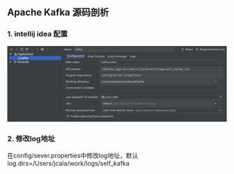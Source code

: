 ## Apache Kafka 源码剖析
### 1. intellij idea 配置
   ![main](pics/main.png)
### 2. 修改log地址

   在config/sever.properties中修改log地址，默认log.dirs=/Users/jcala/work/logs/self_kafka
